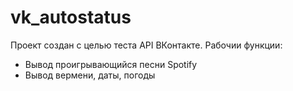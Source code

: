 # vk_autostatus
Проект создан с целью теста API ВКонтакте.
Рабочии функции:
* Вывод проигрывающийся песни Spotify
* Вывод вермени, даты, погоды
